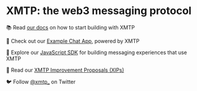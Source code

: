 # XMTP: the web3 messaging protocol

📚 Read [our docs](https://docs.xmtp.org) on how to start building with XMTP

💬 Check out our [Example Chat App](https://github.com/xmtp/example-chat-react), powered by XMTP

💾 Explore our [JavaScript SDK](https://github.com/xmtp/xmtp-js) for building messaging experiences that use XMTP

📜 Read our [XMTP Improvement Proposals (XIPs)](https://github.com/xmtp/XIPs)

🐦 Follow [@xmtp_](https://twitter.com/xmtp_) on Twitter
